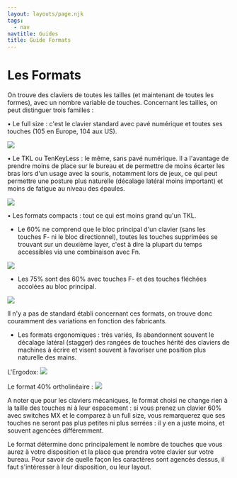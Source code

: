 ```yaml
---
layout: layouts/page.njk
tags:
  - nav
navtitle: Guides
title: Guide Formats
---
```


# Les Formats

On trouve des claviers de toutes les tailles (et maintenant de toutes les formes), avec un nombre variable de touches. Concernant les tailles, on peut distinguer trois familles :

• Le full size : c'est le clavier standard avec pavé numérique et toutes ses touches (105 en Europe, 104 aux US).

![](https://i.imgur.com/S5HYkO4.png)

• Le TKL ou TenKeyLess : le même, sans pavé numérique. Il a l'avantage de prendre moins de place sur le bureau et de permettre de moins écarter les bras lors d'un usage avec la souris, notamment lors de jeux, ce qui peut permettre une posture plus naturelle (décalage latéral moins important) et moins de fatigue au niveau des épaules.

![](https://i.imgur.com/MYkYlvP.png)

• Les formats compacts : tout ce qui est moins grand qu'un TKL.

- Le 60% ne comprend que le bloc principal d'un clavier (sans les touches F- ni le bloc directionnel), toutes les touches supprimées se trouvant sur un deuxième layer, c'est à dire la plupart du temps accessibles via une combinaison avec Fn.

![](https://reho.st/self/e1ead65fe857d32701d63f23145b61ffa2477b6e.png)

- Les 75% sont des 60% avec touches F- et des touches fléchées accolées au bloc principal.

![](https://i.imgur.com/Alk6zFv.png)

Il n'y a pas de standard établi concernant ces formats, on trouve donc couramment des variations en fonction des fabricants.

- Les formats ergonomiques : très variés, ils abandonnent souvent le décalage latéral (stagger) des rangées de touches hérité des claviers de machines à écrire et visent souvent à favoriser une position plus naturelle des mains.

L'Ergodox:
![](https://i.imgur.com/VcMxVty.png)

Le format 40% ortholinéaire :
![](https://i.imgur.com/5LczRHR.png)

A noter que pour les claviers mécaniques, le format choisi ne change rien à la taille des touches ni à leur espacement : si vous prenez un clavier 60% avec switches MX et le comparez à un full size, vous remarquerez que ses touches ne seront pas plus petites ni plus serrées : il y en a juste moins, et souvent agencées différemment.

Le format détermine donc principalement le nombre de touches que vous aurez à votre disposition et la place que prendra votre clavier sur votre bureau. Pour savoir de quelle façon les caractères sont agencés dessus, il faut s'intéresser à leur disposition, ou leur layout.
